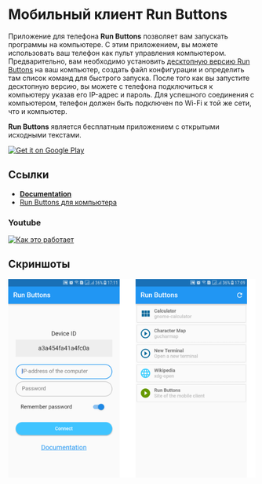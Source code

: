 # Мобильный клиент Run Buttons 

Приложение для телефона **Run Buttons** позволяет вам запускать программы на компьютере. С этим приложением, вы можете использовать ваш телефон как пульт управления компьютером. Предварительно, вам необходимо установить [десктопную версию Run Buttons](https://github.com/gentee/run-buttons) на ваш компьютер, создать файл конфигурации и определить там список команд для быстрого запуска. После того как вы запустите десктопную версию, вы можете с телефона подключиться к компьютеру указав его IP-адрес и пароль. Для успешного соединения с компьютером, телефон должен быть подключен по Wi-Fi к той же сети, что и компьютер.

**Run Buttons** является бесплатным приложением с открытыми исходными текстами. 

[<img alt='Get it on Google Play' src='https://play.google.com/intl/en_us/badges/static/images/badges/en_badge_web_generic.png' width="250"/>](https://play.google.com/store/apps/details?id=net.gentee.run_buttons_phone&pcampaignid=pcampaignidMKT-Other-global-all-co-prtnr-py-PartBadge-Mar2515-1)

## Ссылки

* **[Documentation](README.md)**
* [Run Buttons для компьютера](https://github.com/gentee/run-buttons)

### Youtube
[![Как это работает](https://img.youtube.com/vi/ipd8pMGdaSs/0.jpg)](https://www.youtube.com/watch?v=ipd8pMGdaSs)

## Скриншоты

![Run buttons mobile client](screenshots.png)




